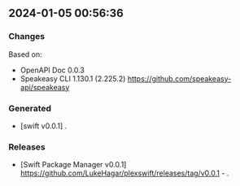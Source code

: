 

## 2024-01-05 00:56:36
### Changes
Based on:
- OpenAPI Doc 0.0.3 
- Speakeasy CLI 1.130.1 (2.225.2) https://github.com/speakeasy-api/speakeasy
### Generated
- [swift v0.0.1] .
### Releases
- [Swift Package Manager v0.0.1] https://github.com/LukeHagar/plexswift/releases/tag/v0.0.1 - .